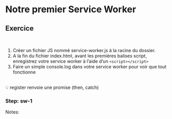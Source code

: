 <!-- .slide: class="exercice sfeir-bg-pink" -->

# Notre premier Service Worker

## Exercice

<br>

1. Créer un fichier JS nommé service-worker.js à la racine du dossier.
2. A la fin du fichier index.html, avant les premières balises script, enregistrez votre service worker à l’aide d’un `<script></script>`
3. Faire un simple console.log dans votre service worker pour voir que tout fonctionne

<br>
💡 register renvoie une promise (then, catch)

### Step: sw-1

Notes:
